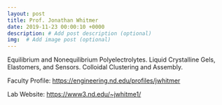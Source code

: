 ```yaml
---
layout: post
title: Prof. Jonathan Whitmer
date: 2019-11-23 00:00:10 +0000
description: # Add post description (optional)
img:  # Add image post (optional)
---
```

Equilibrium and Nonequilibrium Polyelectrolytes. Liquid Crystalline Gels, Elastomers, and Sensors. Colloidal Clustering and Assembly.
<!--more-->

Faculty Profile: https://engineering.nd.edu/profiles/jwhitmer

Lab Website: https://www3.nd.edu/~jwhitme1/
